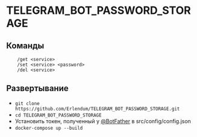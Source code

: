 # TELEGRAM_BOT_PASSWORD_STORAGE
## Команды
```
    /get <service>
    /set <service> <password>
    /del <service>
```
## Развертывание

* ```git clone https://github.com/Erlendum/TELEGRAM_BOT_PASSWORD_STORAGE.git```
* ```cd TELEGRAM_BOT_PASSWORD_STORAGE```
* Установить токен, полученный у [@BotFather](https://t.me/BotFather) в src/config/config.json
* ```docker-compose up --build```
